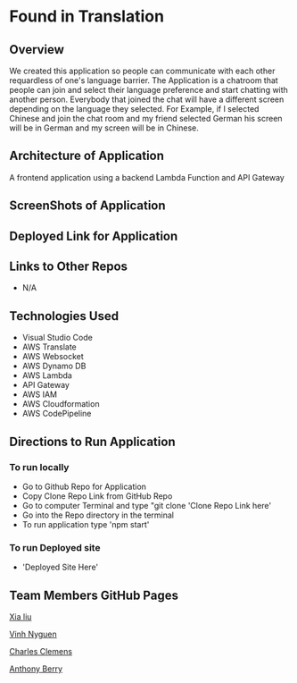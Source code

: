 # Found in Translation
<!-- An overview of the application and its functionality -->
## Overview

We created this application so people can communicate with each other requardless of one's language barrier. The Application is a chatroom that people can join and select their language preference and start chatting with another person. Everybody that joined the chat will have a different screen depending on the language they selected. For Example, if I selected Chinese and join the chat room and my friend selected German his screen will be in German and my screen will be in Chinese.

<!-- An architecture and/or data-flow drawing (preferably in UML) that illustrates how your application works. -->
## Architecture of Application
A frontend application using a backend Lambda Function and API Gateway
<!-- Screenshots of the application -->
## ScreenShots of Application

<!-- A link to the deployed application (where applicable) -->
##  Deployed Link for Application
<!-- Links to any other repos used in the application (where applicable) -->
## Links to Other Repos
- N/A
<!-- A list of technologies used in the application -->
## Technologies Used

- Visual Studio Code
- AWS Translate
- AWS Websocket
- AWS Dynamo DB
- AWS Lambda
- API Gateway
- AWS IAM
- AWS Cloudformation
- AWS CodePipeline

<!-- Directions to run the application, both for local development and in production -->
## Directions to Run Application
### To run locally

- Go to Github Repo for Application
- Copy Clone Repo Link from GitHub Repo
- Go to computer Terminal and type "git clone 'Clone Repo Link here'
- Go into the Repo directory in the terminal
- To run application type 'npm start'

### To run Deployed site

- 'Deployed Site Here'
<!-- these should be very detailed! -->
<!-- Links to each team member's GitHub profile -->

## Team Members GitHub Pages

[Xia liu](https://github.com/xialiu1988)

[Vinh Nyguen](https://github.com/nguyenvinh2)

[Charles Clemens](https://github.com/CClemensJr)

[Anthony Berry](https://github.com/Antberry)

